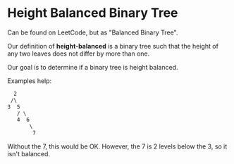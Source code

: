 # Height Balanced Binary Tree

Can be found on LeetCode, but as "Balanced Binary Tree".

Our definition of **height-balanced** is a binary tree such that the height of any two leaves does not differ by more than one.

Our goal is to determine if a binary tree is height balanced.

Examples help:

```txt
  2
 /\
3  5
   / \
   4  6
       \
        7
```

Without the 7, this would be OK.
However, the 7 is 2 levels below the 3, so it isn't balanced.
